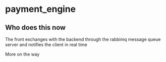# payment_engine



## Who does this now

The front exchanges with the backend through the rabbimq message queue server and notifies the client in real time


More on the way

